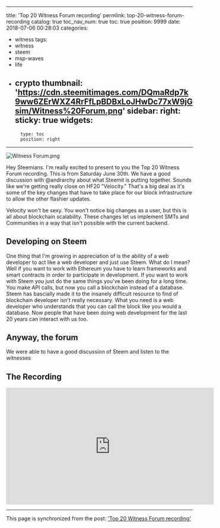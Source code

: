 
---
title: 'Top 20 Witness Forum recording'
permlink: top-20-witness-forum-recording
catalog: true
toc_nav_num: true
toc: true
position: 9999
date: 2018-07-06 00:28:03
categories:
- witness
tags:
- witness
- steem
- msp-waves
- life
- crypto
thumbnail: 'https://cdn.steemitimages.com/DQmaRdp7k9ww6ZErWXZ4RrFfLpBDBxLoJHwDc77xW9jGsim/Witness%20Forum.png'
sidebar:
    right:
        sticky: true
widgets:
    -
        type: toc
        position: right
---


![Witness Forum.png](https://cdn.steemitimages.com/DQmaRdp7k9ww6ZErWXZ4RrFfLpBDBxLoJHwDc77xW9jGsim/Witness%20Forum.png)

Hey Steemians.  I'm really excited to present to you the Top 20 Witness Forum recording.  This is from Saturday June 30th.  We have a good discussion with @andrarchy about what Steemit is putting together.  Sounds like we're getting really close on HF20 "Velocity."  That's a big deal as it's some of the key changes that have to take place for our block infrastructure to allow the other flashier updates.

Velocity won't be sexy.  You won't notice big changes as a user, but this is all about blockchain scalability.  These changes let us implement SMTs and Communities in a way that isn't possible with the current backend.

##  Developing on Steem

One thing that I'm growing in appreciation of is the ability of a web developer to act like a web developer and just use Steem.  What do I mean?  Well if you want to work with Ethereum you have to learn frameworks and smart contracts in order to participate in development.  If you want to work with Steem you just do the same things you've been doing for a long time.  You make API calls, but now you call a blockchain instead of a database.  Steem has bascially made it to the insanely difficult resource to find of blockchain developer isn't really necessary.  What you need is a web developer who understands that you can call the block like you would a database.  Now people that have been doing web development for the last 20 years can interact with us too.

## Anyway, the forum

We were able to have a good discussion of Steem and listen to the witnesses 



## The Recording
<iframe width="560" height="315" src="https://www.youtube.com/embed/HxyCMuV1oqo" frameborder="0" allow="autoplay; encrypted-media" allowfullscreen></iframe>

- - -

This page is synchronized from the post: ['Top 20 Witness Forum recording'](https://steemit.com/@aggroed/top-20-witness-forum-recording)
